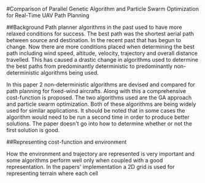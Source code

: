 #Comparison of Parallel Genetic Algorithm and Particle Swarm Optimization for Real-Time UAV Path Planning

##Background
Path planner algorithms in the past used to have more relaxed conditions for success. The best path was the shortest aerial path between source and destination. In the recent past that has begun to change. Now there are more conditions placed when determining the best path including wind speed, altitude, velocity, trajectory and overall distance travelled. This has caused a drastic change in algorithms used to determine the best paths from predominantly deterministic to predominantly non-deterministic algorithms being used.

In this paper 2 non-deterministic algorithms are devised and compared for path planning for fixed-wind aircrafts. Along with this a comprehensive cost-function is proposed. The two algorithms used are the GA approach and particle swarm optimization. Both of these algorithms are being widely used for similar applications. It should be noted that in some cases the algorithm would need to be run a second time in order to produce better solutions. The paper doesn't go into how to determine whether or not the first solution is good.

##Representing cost-function and environment

How the environment and trajectory are represented is very important and some algorithms perform well only when coupled with a good representation. In the papers' implementation a 2D grid is used for representing terrain where each cell
